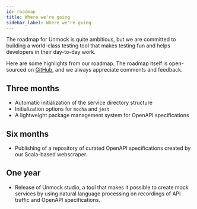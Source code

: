 ```yaml
---
id: roadmap
title: Where we're going
sidebar_label: Where we're going
---
```


The roadmap for Unmock is quite ambitious, but we are committed to building a world-class testing tool that makes testing fun and helps developers in their day-to-day work.

Here are some highlights from our roadmap. The roadmap itself is open-sourced on [GitHub](https://www.github.com/unmock/unmock-docs), and we always appreciate comments and feedback.

## Three months

- Automatic initialization of the service directory structure
- Initialization options for `mocha` and `jest`
- A lightweight package management system for OpenAPI specifications

## Six months

- Publishing of a repository of curated OpenAPI specifications created by our Scala-based webscraper.

## One year

- Release of Unmock studio, a tool that makes it possible to create mock services by using natural language processing on recordings of API traffic and OpenAPI specifications.
